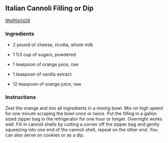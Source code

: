 ## Italian Cannoli Filling or Dip

[9fe95b1d28](http://www.food.com/recipe/italian-cannoli-filling-or-dip-345399)

### Ingredients

 - 2 pound of cheese, ricotta, whole milk

 - 1 1/3 cup of sugars, powdered

 - 1 teaspoon of orange juice, raw

 - 1 teaspoon of vanilla extract

 - 12 teaspoon of orange juice, raw

### Instructions

Zest the orange and mix all ingredients in a mixing bowl. Mix on high speed for one minute scraping the bowl once or twice. Put the filling in a gallon sized zipper bag in the refrigerator for one hour or longer. Overnight works well. Fill in cannoli shells by cutting a corner off the zipper bag and gently squeezing into one end of the cannoli shell, repeat on the other end. You can also serve on cookies or as a dip.